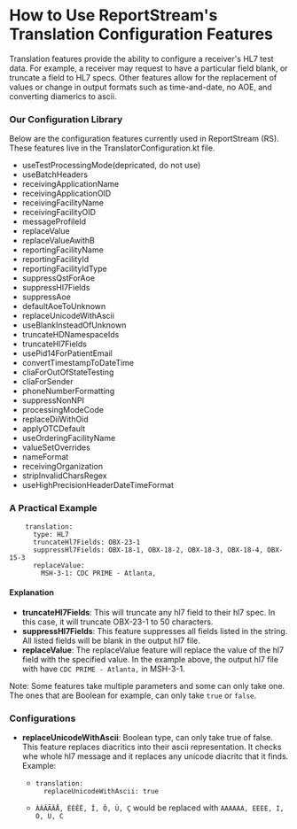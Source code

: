 # How to Use ReportStream's Translation Configuration Features

Translation features provide the ability to configure a receiver's HL7 test data. For example, a receiver may request to have a particular field blank, or truncate a field to HL7 specs. Other features allow for the replacement of values or change in output formats such as time-and-date, no AOE, and converting diamerics to ascii.

### Our Configuration Library

Below are the configuration features currently used in ReportStream (RS). These features live in the TranslatorConfiguration.kt file. 

- useTestProcessingMode(depricated, do not use)
- useBatchHeaders
- receivingApplicationName
- receivingApplicationOID
- receivingFacilityName
- receivingFacilityOID
- messageProfileId
- replaceValue
- replaceValueAwithB
- reportingFacilityName
- reportingFacilityId
- reportingFacilityIdType
- suppressQstForAoe
- suppressHl7Fields
- suppressAoe
- defaultAoeToUnknown
- replaceUnicodeWithAscii
- useBlankInsteadOfUnknown
- truncateHDNamespaceIds
- truncateHl7Fields
- usePid14ForPatientEmail
- convertTimestampToDateTime
- cliaForOutOfStateTesting
- cliaForSender
- phoneNumberFormatting
- suppressNonNPI
- processingModeCode
- replaceDiiWithOid
- applyOTCDefault
- useOrderingFacilityName
- valueSetOverrides
- nameFormat
- receivingOrganization
- stripInvalidCharsRegex
- useHighPrecisionHeaderDateTimeFormat

### A Practical Example

```
    translation:
      type: HL7
      truncateHl7Fields: OBX-23-1
      suppressHl7Fields: OBX-18-1, OBX-18-2, OBX-18-3, OBX-18-4, OBX-15-3
      replaceValue:
        MSH-3-1: CDC PRIME - Atlanta,
```

#### Explanation

- **truncateHl7Fields**: This will truncate any hl7 field to their hl7 spec. In this case, it will truncate OBX-23-1 to 50 characters.
- **suppressHl7Fields**: This feature suppresses  all fields listed in the string. All listed fields will be blank in the output hl7 file.
- **replaceValue**: The replaceValue feature will replace the value of the hl7 field with the specified value. In the example above, the output hl7 file with have `CDC PRIME - Atlanta,` in MSH-3-1.

Note: Some features take multiple parameters and some can only take one. The ones that are Boolean for example, can only take `true` or `false`.


### Configurations

- **replaceUnicodeWithAscii**: Boolean type, can only take true of false. This feature replaces diacritics into their ascii representation. It checks whe whole hl7 message and it replaces any unicode diacritc that it finds.
Example:
  - ```
    translation:
      replaceUnicodeWithAscii: true 
    ```
  - `ÀÁÂÃÄÅ, ÈÉÊË, Î, Ô, Ù, Ç` would be replaced with `AAAAAA, EEEE, I, O, U, C`
